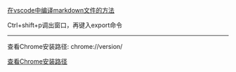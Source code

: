 [在vscode中编译markdown文件的方法](https://blog.csdn.net/qq_40420795/article/details/81842132)

Ctrl+shift+p调出窗口，再键入export命令

---

查看Chrome安装路径: 
chrome://version/

[查看Chrome安装路径](https://blog.csdn.net/weixin_40569991/article/details/88562187)